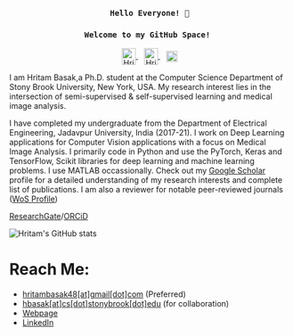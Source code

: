 <h3 align='center'><code>Hello Everyone! 👋<br/></code></h3>
<h3 align='center'><code>Welcome to my GitHub Space! <br/></code></h3>
<p align="center">
  <a href="https://www.linkedin.com/in/hritam-basak-a66114166/">
    <img align="center" alt="Hritam's LinkedIN" height="30px" width="25px" src="https://cdn.jsdelivr.net/npm/simple-icons@v3/icons/linkedin.svg" />
  </a>&ensp;
  <a href="https://scholar.google.com/citations?user=29wTOh4AAAAJ&hl=en">
    <img align="center" alt="Hritam Basak | Google Scholar" height="30px" width="25px" src="https://cdn.jsdelivr.net/npm/simple-icons@v3/icons/googlescholar.svg" />
  </a>&ensp;
  <img height="20" align='center' src="https://visitor-badge.laobi.icu/badge?page_id=hritam-98" alt="visitor badge"/>
</p>
I am Hritam Basak,a Ph.D. student at the Computer Science Department of Stony Brook University, New York, USA. My research interest lies in the intersection of semi-supervised & self-supervised learning and medical image analysis.  

I have completed my undergraduate from the Department of Electrical Engineering, Jadavpur University, India (2017-21). I work on Deep Learning applications for Computer Vision applications with a focus on Medical Image Analysis. I primarily code in Python and use the PyTorch, Keras and TensorFlow, Scikit libraries for deep learning and machine learning problems. I use MATLAB occassionally. Check out my [Google Scholar](https://scholar.google.com/citations?user=29wTOh4AAAAJ&hl=en) profile for a detailed understanding of my research interests and complete list of publications. I am also a reviewer for notable peer-reviewed journals ([WoS Profile](https://www.webofscience.com/wos/author/record/2346744))

[ResearchGate](https://www.researchgate.net/profile/Hritam-Basak)/[ORCiD](https://orcid.org/0000-0001-5921-1230)

![Hritam's GitHub stats](https://github-readme-stats.vercel.app/api?username=hritam-98&count_private=true&show_icons=true&theme=radical)


# Reach Me:
- [hritambasak48[at]gmail[dot]com](mailto:hritambasak48@gmail.com) (Preferred)
- [hbasak[at]cs[dot]stonybrook[dot]edu](mailto:hbasak@cs.stonybrook.edu) (for collaboration) 
- [Webpage](https://hritam-98.github.io/)
- [LinkedIn](https://www.linkedin.com/in/hritam-basak-a66114166/)
